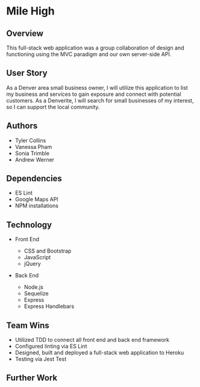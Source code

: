 # Mile High

## Overview
This full-stack web application was a group collaboration of design and functioning using the MVC paradigm and our own server-side API. 

## User Story
As a Denver area small business owner, I will utilize this application to list my business and services to gain exposure and connect with potential customers. 
As a Denverite, I will search for small businesses of my interest, so I can support the local community.

## Authors

* Tyler Collins
* Vanessa Pham
* Sonia Trimble
* Andrew Werner

## Dependencies

* ES Lint
* Google Maps API
* NPM installations

## Technology

* Front End
    * CSS and Bootstrap
    * JavaScript 
    * jQuery

* Back End
    * Node.js
    * Sequelize
    * Express
    * Express Handlebars
 

## Team Wins

* Utilized TDD to connect all front end and back end framework 
* Configured linting via ES Lint
* Designed, built and deployed a full-stack web application to Heroku
* Testing via Jest Test

## Further Work


